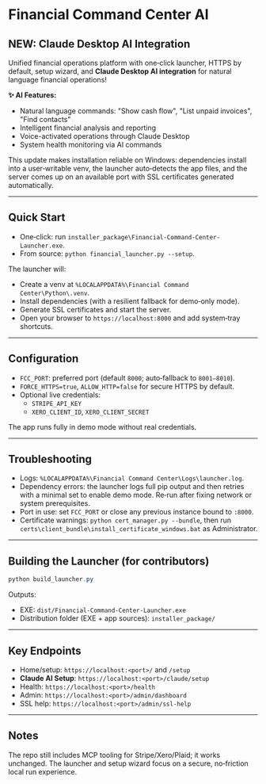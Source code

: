 # Financial Command Center AI

## **NEW: Claude Desktop AI Integration**

Unified financial operations platform with one‑click launcher, HTTPS by default, setup wizard, and **Claude Desktop AI integration** for natural language financial operations!

**✨ AI Features:**
- Natural language commands: "Show cash flow", "List unpaid invoices", "Find contacts"
- Intelligent financial analysis and reporting
- Voice-activated operations through Claude Desktop
- System health monitoring via AI commands

This update makes installation reliable on Windows: dependencies install into a user‑writable venv, the launcher auto‑detects the app files, and the server comes up on an available port with SSL certificates generated automatically.

---

## Quick Start

- One‑click: run `installer_package\Financial-Command-Center-Launcher.exe`.
- From source: `python financial_launcher.py --setup`.

The launcher will:
- Create a venv at `%LOCALAPPDATA%\Financial Command Center\Python\.venv`.
- Install dependencies (with a resilient fallback for demo‑only mode).
- Generate SSL certificates and start the server.
- Open your browser to `https://localhost:8000` and add system‑tray shortcuts.

---

## Configuration

- `FCC_PORT`: preferred port (default `8000`; auto‑fallback to `8001–8010`).
- `FORCE_HTTPS=true`, `ALLOW_HTTP=false` for secure HTTPS by default.
- Optional live credentials:
  - `STRIPE_API_KEY`
  - `XERO_CLIENT_ID`, `XERO_CLIENT_SECRET`

The app runs fully in demo mode without real credentials.

---

## Troubleshooting

- Logs: `%LOCALAPPDATA%\Financial Command Center\Logs\launcher.log`.
- Dependency errors: the launcher logs full pip output and then retries with a minimal set to enable demo mode. Re‑run after fixing network or system prerequisites.
- Port in use: set `FCC_PORT` or close any previous instance bound to `:8000`.
- Certificate warnings: `python cert_manager.py --bundle`, then run `certs\client_bundle\install_certificate_windows.bat` as Administrator.

---

## Building the Launcher (for contributors)

```powershell
python build_launcher.py
```

Outputs:
- EXE: `dist/Financial-Command-Center-Launcher.exe`
- Distribution folder (EXE + app sources): `installer_package/`

---

## Key Endpoints

- Home/setup: `https://localhost:<port>/` and `/setup`
- **Claude AI Setup**: `https://localhost:<port>/claude/setup`
- Health: `https://localhost:<port>/health`
- Admin: `https://localhost:<port>/admin/dashboard`
- SSL help: `https://localhost:<port>/admin/ssl-help`

---

## Notes

The repo still includes MCP tooling for Stripe/Xero/Plaid; it works unchanged. The launcher and setup wizard focus on a secure, no‑friction local run experience.
